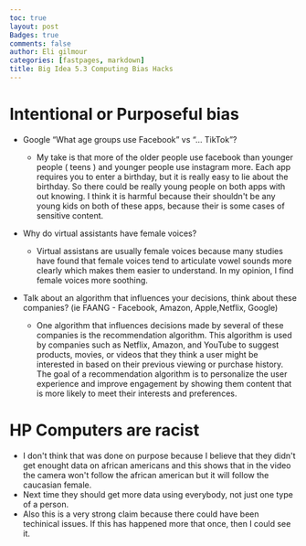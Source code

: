 ```yaml
---
toc: true
layout: post
Badges: true
comments: false
author: Eli gilmour
categories: [fastpages, markdown]
title: Big Idea 5.3 Computing Bias Hacks
---
```


# Intentional or Purposeful bias

- Google “What age groups use Facebook” vs “… TikTok”?
    - My take is that more of the older people use facebook than younger people ( teens ) and younger people use instagram more. Each app requires you to enter a birthday, but it is really easy to lie about the birthday. So there could be really young people on both apps with out knowing. I think it is harmful because their shouldn't be any young kids on both of these apps, because their is some cases of sensitive content.

- Why do virtual assistants have female voices?
    - Virtual assistans are usually female voices because many studies have found that female voices tend to articulate vowel sounds more clearly which makes them easier to understand. In my opinion, I find female voices more soothing.

- Talk about an algorithm that influences your decisions, think about these companies? (ie FAANG - Facebook, Amazon, Apple,Netflix, Google)
    - One algorithm that influences decisions made by several of these companies is the recommendation algorithm. This algorithm is used by companies such as Netflix, Amazon, and YouTube to suggest products, movies, or videos that they think a user might be interested in based on their previous viewing or purchase history. The goal of a recommendation algorithm is to personalize the user experience and improve engagement by showing them content that is more likely to meet their interests and preferences.


# HP Computers are racist

- I don't think that was done on purpose because I believe that they didn't get enought data on african americans and this shows that in the video the camera won't follow the african american but it will follow the caucasian female. 
- Next time they should get more data using everybody, not just one type of a person.
- Also this is a very strong claim because there could have been techinical issues. If this has happened more that once, then I could see it.